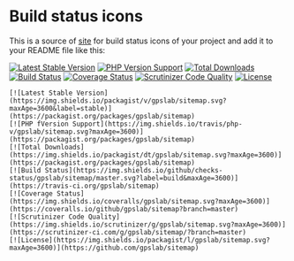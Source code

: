 Build status icons
==================

This is a source of [site](https://peter-gribanov.github.io/build-icon/) for build status icons of your project and add it to your README file like this:

[![Latest Stable Version](https://img.shields.io/packagist/v/gpslab/sitemap.svg?maxAge=3600&label=stable)](https://packagist.org/packages/gpslab/sitemap)
[![PHP Version Support](https://img.shields.io/travis/php-v/gpslab/sitemap.svg?maxAge=3600)](https://packagist.org/packages/gpslab/sitemap)
[![Total Downloads](https://img.shields.io/packagist/dt/gpslab/sitemap.svg?maxAge=3600)](https://packagist.org/packages/gpslab/sitemap)
[![Build Status](https://img.shields.io/github/checks-status/gpslab/sitemap/master.svg?label=build&maxAge=3600)](https://travis-ci.org/gpslab/sitemap)
[![Coverage Status](https://img.shields.io/coveralls/gpslab/sitemap.svg?maxAge=3600)](https://coveralls.io/github/gpslab/sitemap?branch=master)
[![Scrutinizer Code Quality](https://img.shields.io/scrutinizer/g/gpslab/sitemap.svg?maxAge=3600)](https://scrutinizer-ci.com/g/gpslab/sitemap/?branch=master)
[![License](https://img.shields.io/packagist/l/gpslab/sitemap.svg?maxAge=3600)](https://github.com/gpslab/sitemap)

```
[![Latest Stable Version](https://img.shields.io/packagist/v/gpslab/sitemap.svg?maxAge=3600&label=stable)](https://packagist.org/packages/gpslab/sitemap)
[![PHP fVersion Support](https://img.shields.io/travis/php-v/gpslab/sitemap.svg?maxAge=3600)](https://packagist.org/packages/gpslab/sitemap)
[![Total Downloads](https://img.shields.io/packagist/dt/gpslab/sitemap.svg?maxAge=3600)](https://packagist.org/packages/gpslab/sitemap)
[![Build Status](https://img.shields.io/github/checks-status/gpslab/sitemap/master.svg?label=build&maxAge=3600)](https://travis-ci.org/gpslab/sitemap)
[![Coverage Status](https://img.shields.io/coveralls/gpslab/sitemap.svg?maxAge=3600)](https://coveralls.io/github/gpslab/sitemap?branch=master)
[![Scrutinizer Code Quality](https://img.shields.io/scrutinizer/g/gpslab/sitemap.svg?maxAge=3600)](https://scrutinizer-ci.com/g/gpslab/sitemap/?branch=master)
[![License](https://img.shields.io/packagist/l/gpslab/sitemap.svg?maxAge=3600)](https://github.com/gpslab/sitemap)
```
